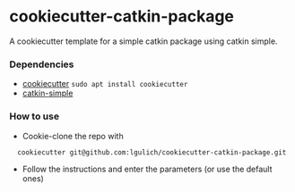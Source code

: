 # cookiecutter-catkin-package

A cookiecutter template for a simple catkin package using catkin simple.

### Dependencies
* [cookiecutter](https://cookiecutter.readthedocs.io/en/latest/readme.html) `sudo apt install cookiecutter`
* [catkin-simple](https://github.com/catkin/catkin_simple)


### How to use
* Cookie-clone the repo with
```
  cookiecutter git@github.com:lgulich/cookiecutter-catkin-package.git
```
* Follow the instructions and enter the parameters (or use the default ones)
